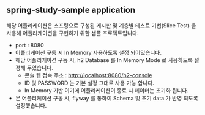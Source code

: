 ## spring-study-sample application
해당 어플리케이션은 스프링으로 구성된 게시판 및 계층별 테스트 기법(Slice Test) 을 사용해 어플리케이션을 구현하기 위한 샘플 프로젝트입니다.

* port : 8080
* 어플리케이션 구동 시 In Memory 사용하도록 설정 되어있습니다.
* 해당 어플리케이션 구동 시, h2 Database 를 In Memory Mode 로 사용하도록 설정해 두었습니다.
    * 콘솔 웹 접속 주소 : [http://localhost:8080/h2-console](http://localhost:8080/h2-console)
    * ID 및 PASSWORD 는 기본 설정 그대로 사용 가능 합니다.
    * In Memory 기반 이기에 어플리케이션이 종료 시 데이터는 초기화 됩니다.
* 본 어플리케이션 구동 시, flyway 를 통하여 Schema 및 초기 data 가 반영 되도록 설정했습니다. 

